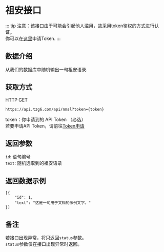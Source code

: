 # 祖安接口
::: tip
注意：该接口由于可能会引起他人滥用，故采用token鉴权的方式进行认证。   
你可以在[这里](/help/token-apply.html)申请Token.
:::
## 数据介绍
从我们的数据库中随机输出一句祖安语录.
## 获取方式
HTTP GET
```
https://api.tzg6.com/api/nmsl?token={token}
```
token：你申请到的 API Token （必选）   
若要申请API Token，请前往[Token申请](/help/token-apply.html)
## 返回参数
``` id ```: 语句编号   
``` text ```: 随机选取到的祖安语录   
## 返回数据示例
```
[{
	"id": 1,
	"text": "这是一句用于文档的示例文字。"
}]
```
## 备注
若接口出现异常，将只返回``` status ```参数。   
``` status ```参数仅在接口出现异常时返回。